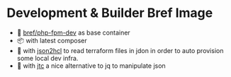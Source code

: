 # Development & Builder Bref Image

- 🐋 [bref/php-fpm-dev](https://hub.docker.com/u/bref) as base container
- 📦 with latest composer
- :toolbox: with [json2hcl](https://github.com/kvz/json2hcl) to read terraform files in jdon in order to auto provision some local dev infra.
- :toolbox: with [jtc](https://github.com/ldn-softdev/jtc) a nice alternative to jq to manipulate json
